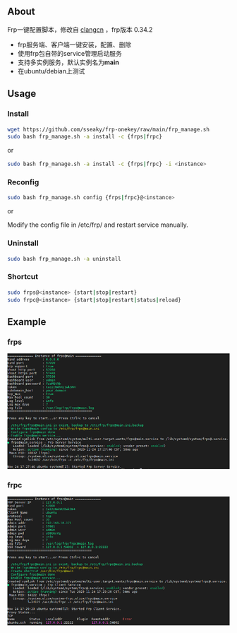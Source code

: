 
About
-----------

Frp一键配置脚本，修改自 [clangcn](https://github.com/clangcn/onekey-install-shell) ，frp版本 0.34.2

- frp服务端、客户端一键安装，配置、删除
- 使用frp包自带的service管理启动服务
- 支持多实例服务，默认实例名为**main**
- 在ubuntu/debian上测试

## Usage

### Install

```Bash
wget https://github.com/sseaky/frp-onekey/raw/main/frp_manage.sh
sudo bash frp_manage.sh -a install -c {frps|frpc}
```
or

```bash
sudo bash frp_manage.sh -a install -c {frps|frpc} -i <instance>
```

### Reconfig

```bash
sudo bash frp_manage.sh config {frps|frpc}@<instance>
```

or

Modify the config file in /etc/frp/ and restart service manually.

### Uninstall

```Bash
sudo bash frp_manage.sh -a uninstall
```

### Shortcut

```bash
sudo frps@<instance> {start|stop|restart}
sudo frpc@<instance> {start|stop|restart|status|reload}
```

## Example

### frps

![frps](img/frps.png)

### frpc

![frpc](img/frpc.png)



